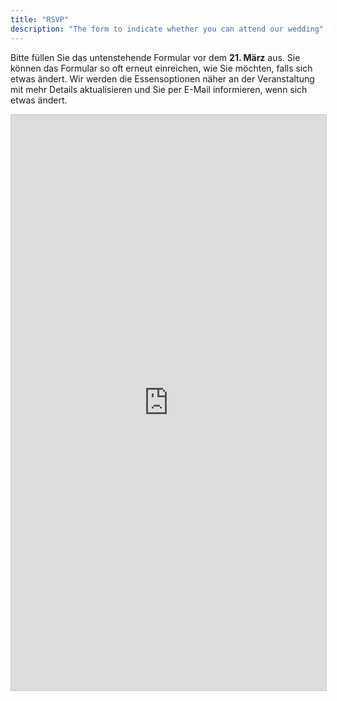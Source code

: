 ```yaml
---
title: "RSVP"
description: "The form to indicate whether you can attend our wedding"
---
```


Bitte füllen Sie das untenstehende Formular vor dem <b>21. März</b> aus. Sie können das Formular so oft erneut einreichen, wie Sie möchten, falls sich etwas ändert. Wir werden die Essensoptionen näher an der Veranstaltung mit mehr Details aktualisieren und Sie per E-Mail informieren, wenn sich etwas ändert.

<script src="https://static.airtable.com/js/embed/embed_snippet_v1.js"></script><iframe class="airtable-embed airtable-dynamic-height" src="https://airtable.com/embed/shrWSxtiXymjPbvGi?backgroundColor=green" frameborder="0" onmousewheel="" width="100%" height="921" style="background: transparent; border: 1px solid #ccc;"></iframe>
